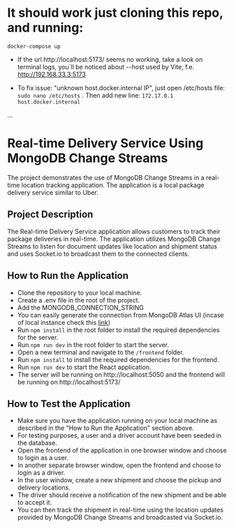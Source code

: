 # It should work just cloning this repo, and running:

`docker-compose up`

- If the url http://localhost:5173/ seems no working, take a look on terminal logs, you`ll be noticed about --host used by Vite, f.e. http://192.168.33.3:5173

- To fix issue: "unknown host.docker.internal IP", just open /etc/hosts file:
`sudo nano /etc/hosts` . Then add new line: `172.17.0.1 host.docker.internal` 

...

# Real-time Delivery Service Using MongoDB Change Streams
The project demonstrates the use of MongoDB Change Streams in a real-time location tracking application. The application is a local package delivery service similar to Uber.

## Project Description
The Real-time Delivery Service application allows customers to track their package deliveries in real-time. The application utilizes MongoDB Change Streams to listen for document updates like location and shipment status and uses Socket.io to broadcast them to the connected clients.

## How to Run the Application

- Clone the repository to your local machine.
- Create a .env file in the root of the project.
- Add the MONGODB_CONNECTION_STRING
- You can easily generate the connection from MongoDB Atlas UI (incase of local instance check this [link](https://www.mongodb.com/docs/drivers/node/current/fundamentals/connection/connect/))
- Run `npm install` in the root folder to install the required dependencies for the server.
- Run `npm run dev` in the root folder to start the server.
- Open a new terminal and navigate to the `/frontend` folder.
- Run `npm install` to install the required dependencies for the frontend.
- Run `npm run dev` to start the React application.
- The server will be running on http://localhost:5050 and the frontend will be running on http://localhost:5173/

## How to Test the Application
- Make sure you have the application running on your local machine as described in the "How to Run the Application" section above.
- For testing purposes, a user and a driver account have been seeded in the database.
- Open the frontend of the application in one browser window and choose to login as a user.
- In another separate browser window, open the frontend and choose to login as a driver.
- In the user window, create a new shipment and choose the pickup and delivery locations.
- The driver should receive a notification of the new shipment and be able to accept it.
- You can then track the shipment in real-time using the location updates provided by MongoDB Change Streams and broadcasted via Socket.io.